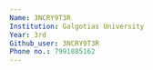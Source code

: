 ```yaml
---
Name: 3NCRY9T3R
Institution: Galgotias University
Year: 3rd
Github_user: 3NCRY9T3R
Phone no.: 7991885162
---
```

